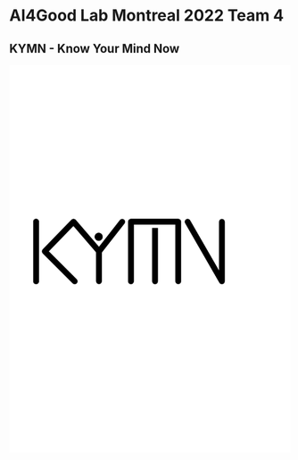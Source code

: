 # AI4Good Lab Montreal 2022 Team 4 
## KYMN - Know Your Mind Now

![KYMN](https://github.com/ksek87/KYMN-AI4GoodLab-MTL2022/blob/main/logo/logo.png)
